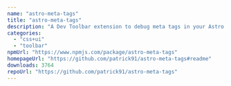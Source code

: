 ```yaml
---
name: "astro-meta-tags"
title: "astro-meta-tags"
description: "A Dev Toolbar extension to debug meta tags in your Astro website"
categories:
  - "css+ui"
  - "toolbar"
npmUrl: "https://www.npmjs.com/package/astro-meta-tags"
homepageUrl: "https://github.com/patrick91/astro-meta-tags#readme"
downloads: 3764
repoUrl: "https://github.com/patrick91/astro-meta-tags"
---
```

